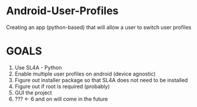 Android-User-Profiles
=====================

Creating an app (python-based) that will allow a user to switch user profiles

GOALS
=====
1) Use SL4A - Python
2) Enable multiple user profiles on android (device agnostic)
3) Figure out installer package so that SL4A does not need to be installed
4) Figure out if root is required (probably)
5) GUI the project
6) ??? <- 6 and on will come in the future
